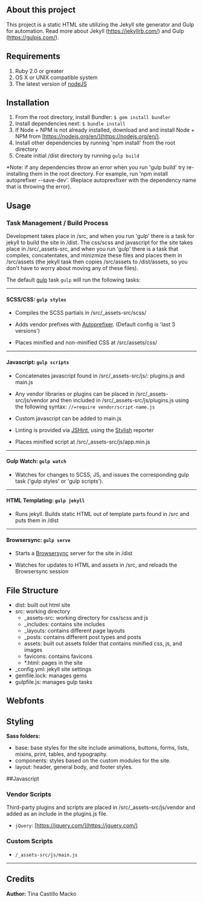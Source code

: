 ## About this project

This project is a static HTML site utilizing the Jekyll site generator and Gulp for automation. Read more about Jekyll (https://jekyllrb.com/) and Gulp (https://gulpjs.com/).


## Requirements
1. Ruby 2.0 or greater
2. OS X or UNIX compatible system
3. The latest version of [nodeJS](http://nodejs.org/)


## Installation
1. From the root directory, install Bundler: `$ gem install bundler`
2. Install dependencies next: `$ bundle install`
3. If Node + NPM is not already installed, download and and install Node + NPM from [https://nodejs.org/en/](https://nodejs.org/en/).
4. Install other dependencies by running 'npm install' from the root directory
5. Create initial /dist directory by running `gulp build`

*Note: if any dependencies throw an error when you run 'gulp build' try re-installing them in the root directory. For example, run 'npm install autoprefixer --save-dev'. (Replace autoprexfixer with the dependency name that is throwing the error).

 
## Usage

### Task Management / Build Process

Development takes place in /src, and when you run 'gulp' there is a task for jekyll to build the site in /dist. The css/scss and javascript for the site takes place in /src/_assets-src, and when you run 'gulp' there is a task that compiles, concatentates, and minizmize these files and places them in /src/assets (the jekyll task then copies /src/assets to /dist/assets, so you don't have to worry about moving any of these files).

The default [gulp](http://gulpjs.com/) task `gulp` will run the following tasks:

----

#### SCSS/CSS: `gulp styles`

- Compiles the SCSS partials in /src/_assets-src/scss/ 
         
- Adds vendor prefixes with [Autoprefixer](https://github.com/postcss/autoprefixer). (Default config is 'last 3 versions')    

- Places minified and non-minified CSS at /src/assets/css/

----

#### Javascript: `gulp scripts`

- Concatenates javascript found in /src/_assets-src/js/: plugins.js and main.js 

- Any vendor libraries or plugins can be placed in /src/_assets-src/js/vendor and then included in /src/_assets-src/js/plugins.js using the following syntax:
`//=require vendor/script-name.js`

- Custom javascript can be added to main.js

- Linting is provided via [JSHint](http://jshint.com/), using the [Stylish](https://github.com/sindresorhus/jshint-stylish) reporter

- Places minified script at /src/_assets-src/js/app.min.js

----

#### Gulp Watch: `gulp watch`

- Watches for changes to SCSS, JS, and issues the corresponding gulp task ('gulp styles' or 'gulp scripts').

----

#### HTML Templating: `gulp jekyll`

- Runs jekyll. Builds static HTML out of template parts found in /src and puts them in /dist

----

#### Browsersync: `gulp serve`

- Starts a [Browsersync](https://www.browsersync.io/) server for the site in /dist

- Watches for updates to HTML and assets in /src, and reloads the Browsersync session


## File Structure
- dist: built out html site
- src: working directory
	- _assets-src: working directory for css/scss and js
	- _includes: contains site includes
	- _layouts: contains different page layouts
	- _posts: contains different post types and posts
	- assets: built out assets folder that contains minified css, js, and images
	- favicons: contains favicons
	- *.html: pages in the site
- _config.yml: jekyll site settings
- gemfile.lock: manages gems
- gulpfile.js: manages gulp tasks


## Webfonts


## Styling

**Sass folders:**

- base: base styles for the site include animations, buttons, forms, lists, mixins, print, tables, and typography.
- components: styles based on the custom modules for the site.
- layout: header, general body, and footer styles.


##Javascript

### Vendor Scripts
Third-party plugins and scripts are placed in /src/_assets-src/js/vendor and added as an include in the plugins.js file.

- `jQuery`: [https://jquery.com/](https://jquery.com/)

### Custom Scripts

- `/_assets-src/js/main.js`

---


## Credits

**Author:** Tina Castillo Macko




